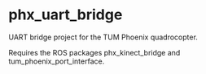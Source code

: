 phx_uart_bridge
===============================

UART bridge project for the TUM Phoenix quadrocopter.

Requires the ROS packages phx_kinect_bridge and tum_phoenix_port_interface.
